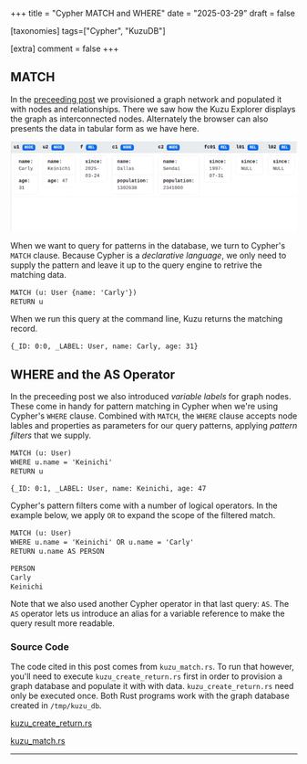 +++
title = "Cypher MATCH and WHERE"
date = "2025-03-29"
draft = false

[taxonomies]
tags=["Cypher", "KuzuDB"]

[extra]
comment = false
+++

## MATCH

In the [preceeding post](../../posts/cypher-create-return) we provisioned a graph network and populated it with nodes and relationships. There we saw how the
Kuzu Explorer displays the graph as interconnected nodes. Alternately the browser can also presents the data in tabular form as we have here.

![](2025_03_29-kuzugraph_city_user_table-800px.jpg)

When we want to query for patterns in the database, we turn to Cypher's ```MATCH``` clause. Because Cypher is a *declarative
language*, we only need to supply the pattern and leave it up to the query engine to retrive the matching data.

```cypher, linenos
MATCH (u: User {name: 'Carly'})
RETURN u
```
When we run this query at the command line, Kuzu returns the matching record.

```kuzu
{_ID: 0:0, _LABEL: User, name: Carly, age: 31}
```

## WHERE and the AS Operator

In the preceeding post we also introduced *variable labels* for graph nodes. These come in handy for pattern matching in Cypher
when we're using Cypher's ```WHERE``` clause. Combined with ```MATCH```, the ```WHERE``` clause accepts node lables and properties
as parameters for our query patterns, applying *pattern filters* that we supply.

```cypher, linenos
MATCH (u: User)
WHERE u.name = 'Keinichi'
RETURN u
```

```kuzu
{_ID: 0:1, _LABEL: User, name: Keinichi, age: 47
```
Cypher's pattern filters come with a number of logical operators. In the example below, we apply ```OR``` to expand
the scope of the filtered match.

```cypher, linenos
MATCH (u: User)
WHERE u.name = 'Keinichi' OR u.name = 'Carly'
RETURN u.name AS PERSON
```
```kuzu
PERSON
Carly
Keinichi
```
Note that we also used another Cypher operator in that last query: ```AS```.  The ```AS``` operator lets us introduce an alias for 
a variable reference to make the query result more readable.

### Source Code

The code cited in this post comes from `kuzu_match.rs`. To run that however, you'll need to execute `kuzu_create_return.rs` first
in order to provision a graph database and populate it with with data. `kuzu_create_return.rs` need only be executed once. 
Both Rust programs work with the graph database created in `/tmp/kuzu_db`.

[kuzu_create_return.rs](https://github.com/csaatechnicalarts/rust-graph-databases/blob/main/learn_cypher/src/bin/kuzu_create_return.rs)

[kuzu_match.rs](https://github.com/csaatechnicalarts/rust-graph-databases/blob/main/learn_cypher/src/bin/kuzu_match.rs)
<hr/>
